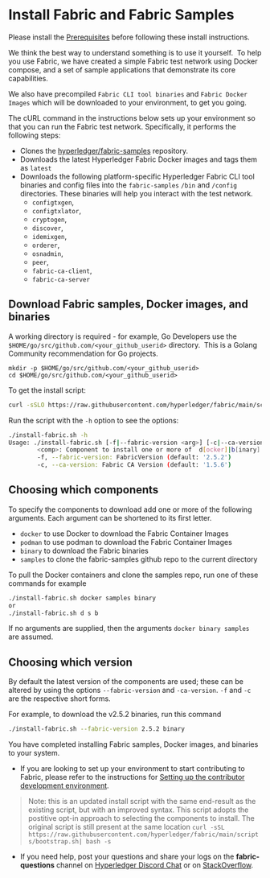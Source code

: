 # Install Fabric and Fabric Samples

Please install the [Prerequisites](./prereqs.html) before following these install instructions.

We think the best way to understand something is to use it yourself.  To help you use Fabric, we have created a simple Fabric test network using Docker compose, and a set of sample applications that demonstrate its core capabilities.

We also have precompiled `Fabric CLI tool binaries` and `Fabric Docker Images` which will be downloaded to your environment, to get you going.

The cURL command in the instructions below sets up your environment so that you can run the Fabric test network. Specifically, it performs the following steps:

* Clones the [hyperledger/fabric-samples](https://github.com/hyperledger/fabric-samples) repository.
* Downloads the latest Hyperledger Fabric Docker images and tags them as `latest`
* Downloads the following platform-specific Hyperledger Fabric CLI tool binaries and config files into the `fabric-samples` `/bin` and `/config` directories. These binaries will help you interact with the test network.
  * `configtxgen`,
  * `configtxlator`,
  * `cryptogen`,
  * `discover`,
  * `idemixgen`,
  * `orderer`,
  * `osnadmin`,
  * `peer`,
  * `fabric-ca-client`,
  * `fabric-ca-server`

## Download Fabric samples, Docker images, and binaries

A working directory is required - for example, Go Developers use the `$HOME/go/src/github.com/<your_github_userid>` directory.  This is a Golang Community recommendation for Go projects.

```shell
mkdir -p $HOME/go/src/github.com/<your_github_userid>
cd $HOME/go/src/github.com/<your_github_userid>
```

To get the install script:

```bash
curl -sSLO https://raw.githubusercontent.com/hyperledger/fabric/main/scripts/install-fabric.sh && chmod +x install-fabric.sh
```

Run the script with the `-h` option to see the options:

```bash
./install-fabric.sh -h
Usage: ./install-fabric.sh [-f|--fabric-version <arg>] [-c|--ca-version <arg>] <comp-1> [<comp-2>] ... [<comp-n>] ...
        <comp>: Component to install one or more of  d[ocker]|b[inary]|s[amples]. If none specified, all will be installed
        -f, --fabric-version: FabricVersion (default: '2.5.2')
        -c, --ca-version: Fabric CA Version (default: '1.5.6')
```

## Choosing which components

To specify the components to download add one or more of the following arguments. Each argument can be shortened to its first letter.

* `docker` to use Docker to download the Fabric Container Images
* `podman` to use podman to download the Fabric Container Images
* `binary` to download the Fabric binaries
* `samples` to clone the fabric-samples github repo to the current directory

To pull the Docker containers and clone the samples repo, run one of these commands for example

```bash
./install-fabric.sh docker samples binary
or
./install-fabric.sh d s b
```

If no arguments are supplied, then the arguments `docker binary samples` are assumed.

## Choosing which version

By default the latest version of the components are used; these can be altered by using the options `--fabric-version` and `-ca-version`.  `-f` and `-c` are the respective short forms.

For example, to download the v2.5.2 binaries, run this command

```bash
./install-fabric.sh --fabric-version 2.5.2 binary
```

You have completed installing Fabric samples, Docker images, and binaries to your system.

* If you are looking to set up your environment to start contributing to Fabric, please refer to the instructions for [Setting up the contributor development environment](https://hyperledger-fabric.readthedocs.io/en/latest/dev-setup/devenv.html).

> Note: this is an updated install script with the same end-result as the existing script, but with an improved syntax. This script adopts the postitive opt-in approach to selecting the components to install.  The original script is still present at the same location `curl -sSL https://raw.githubusercontent.com/hyperledger/fabric/main/scripts/bootstrap.sh| bash -s`

* If you need help, post your questions and share your logs on the **fabric-questions** channel on [Hyperledger Discord Chat](https://discord.com/invite/hyperledger) or on [StackOverflow](https://stackoverflow.com/questions/tagged/hyperledger-fabric).

<!--- Licensed under Creative Commons Attribution 4.0 International License
https://creativecommons.org/licenses/by/4.0/ -->
